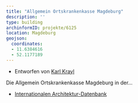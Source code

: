 ```yaml
---
title: "Allgemein Ortskrankenkasse Magdeburg"
description: ''
type: building
archinformID: projekte/6125
location: Magdeburg
geojson:
  coordinates:
  - 11.6384616
  - 52.1177189
---
```


* Entworfen von [Karl Krayl](/tags/Karl-Krayl)

Die Allgemein Ortskrankenkasse Magdeburg in der...
* [Internationalen Architektur-Datenbank](https://deu.archinform.net/projekte/6125.htm)
